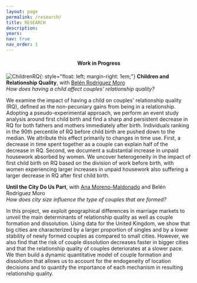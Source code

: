 ```yaml
---
layout: page
permalink: /research/
title: RESEARCH
description: 
years: 
nav: true
nav_order: 1
---
```


<h4 align="center"><strong> Work in Progress </strong></h4> 

![ChildrenRQ]("prof_pic.jpg"){: style="float: left; margin-right: 1em;"}
**Children and Relationship Quality**, with [Belén Rodríguez Moro](https://sites.google.com/view/belrodoro/about-me) <br>
_How does having a child affect couples' relationship quality?_

We examine the impact of having a child on couples' relationship quality (RQ), defined as the non-pecuniary gains from being in a relationship. Adopting a pseudo-experimental approach, we perform an event study analysis around first child birth and find a sharp and persistent decrease in RQ for both fathers and mothers immediately after birth. Individuals ranking in the 90th percentile of RQ before child birth are pushed down to the median. We attribute this effect primarily to changes in time use. First, a decrease in time spent together as a couple can explain half of the decrease in RQ. Second, we document a substantial increase in unpaid housework absorbed by women. We uncover heterogeneity in the impact of first child birth on RQ based on the division of work before birth, with women experiencing larger increases in unpaid housework also suffering a larger decrease in RQ after first child birth. 



 **Until the City Do Us Part**, with [Ana Moreno-Maldonado](https://sites.google.com/view/ana-moreno-maldonado/main?authuser=0) and Belén Rodríguez Moro <br>
_How does city size influence the type of couples that are formed?_

In this project, we exploit geographical differences in marriage markets to unveil the main determinants of relationship quality as well as couple formation and dissolution. Using data for the United Kingdom, we show that big cities are characterized by a larger proportion of singles and by a lower stability of newly formed couples as compared to small cities. However, we also find that the risk of couple dissolution decreases faster in bigger cities and that the relationship quality of couples deteriorates at a slower pace. We then build a dynamic quantitative model of couple formation and dissolution that allows us to account for the endogeneity of location decisions and to quantify the importance of each mechanism in resulting relationship quality.


